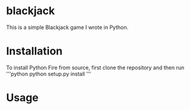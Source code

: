 # blackjack
This is a simple Blackjack game I wrote in Python.

# Installation
To install Python Fire from source, first clone the repository and then run '''python
python setup.py install
'''

# Usage
